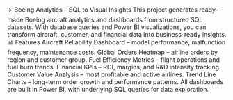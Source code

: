 ✈️ Boeing Analytics – SQL to Visual Insights
This project generates ready-made Boeing aircraft analytics and dashboards from structured SQL datasets.
With database queries and Power BI visualizations, you can transform aircraft, customer, and financial data into business-ready insights.
📊 Features
Aircraft Reliability Dashboard – model performance, malfunction frequency, maintenance costs.
Global Orders Heatmap – airline orders by region and customer group.
Fuel Efficiency Metrics – flight operations and fuel burn trends.
Financial KPIs – ROI, margins, and R&D intensity tracking.
Customer Value Analysis – most profitable and active airlines.
Trend Line Charts – long-term order growth and performance patterns.
All dashboards are built in Power BI, with underlying SQL queries for data exploration.
